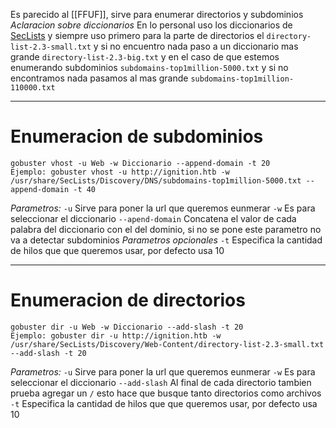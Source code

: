 Es parecido al [[FFUF]], sirve para enumerar directorios y subdominios
*Aclaracion sobre diccionarios*
En lo personal uso los diccionarios de [SecLists](https://github.com/danielmiessler/SecLists) y siempre uso primero para la parte de directorios el `directory-list-2.3-small.txt` y si no encuentro nada paso a un diccionario mas grande `directory-list-2.3-big.txt` y en el caso de que estemos enumerando subdominios `subdomains-top1million-5000.txt` y si no encontramos nada pasamos al mas grande `subdomains-top1million-110000.txt`

-------
# Enumeracion de subdominios

```shell
gobuster vhost -u Web -w Diccionario --append-domain -t 20
Ejemplo: gobuster vhost -u http://ignition.htb -w /usr/share/SecLists/Discovery/DNS/subdomains-top1million-5000.txt --append-domain -t 40
```

*Parametros:*
`-u` Sirve para poner la url que queremos eunmerar
`-w` Es para seleccionar el diccionario
`--apend-domain` Concatena el valor de cada palabra del diccionario con el del dominio, si no se pone este parametro no va a detectar subdominios
*Parametros opcionales*
`-t` Especifica la cantidad de hilos que que queremos usar, por defecto usa 10

-------
# Enumeracion de directorios

```shell
gobuster dir -u Web -w Diccionario --add-slash -t 20
Ejemplo: gobuster dir -u http://ignition.htb -w /usr/share/SecLists/Discovery/Web-Content/directory-list-2.3-small.txt --add-slash -t 20
```


*Parametros:*
`-u` Sirve para poner la url que queremos eunmerar
`-w` Es para seleccionar el diccionario
`--add-slash` Al final de cada directorio tambien prueba agregar un `/` esto hace que busque tanto directorios como archivos
`-t` Especifica la cantidad de hilos que que queremos usar, por defecto usa 10
